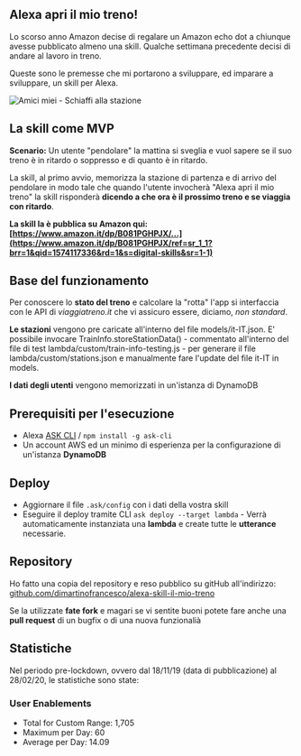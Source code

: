 ## Alexa apri il mio treno!
Lo scorso anno Amazon decise di regalare un Amazon echo dot a chiunque avesse pubblicato almeno una skill. 
Qualche settimana precedente decisi di andare al lavoro in treno.

Queste sono le premesse che mi portarono a sviluppare, ed imparare a sviluppare, un skill per Alexa.

![Amici miei - Schiaffi alla stazione](https://i.makeagif.com/media/5-04-2015/Cr_LOS.gif)

## La skill come MVP
**Scenario:** Un utente "pendolare" la mattina si sveglia e vuol sapere se il suo treno è in ritardo o soppresso e di quanto è in ritardo. 

La skill, al primo avvio, memorizza la stazione di partenza e di arrivo del pendolare in modo tale che quando l'utente invocherà "Alexa apri il mio treno" la skill risponderà **dicendo a che ora è il prossimo treno e se viaggia con ritardo**. 

**La skill la è pubblica su Amazon qui: [https://www.amazon.it/dp/B081PGHPJX/...](https://www.amazon.it/dp/B081PGHPJX/ref=sr_1_1?brr=1&qid=1574117336&rd=1&s=digital-skills&sr=1-1)**

## Base del funzionamento
Per conoscere lo **stato del treno** e calcolare la "rotta" l'app si interfaccia con le API di *viaggiatreno.it* che vi assicuro essere, diciamo, *non standard*. 

**Le stazioni** vengono pre caricate all'interno del file models/it-IT.json. E' possibile invocare TrainInfo.storeStationData() - commentato all'interno del file di test lambda/custom/train-info-testing.js - per generare il file lambda/custom/stations.json e manualmente fare l'update del file it-IT in models. 

**I dati degli utenti** vengono memorizzati in un'istanza di DynamoDB 


## Prerequisiti per l'esecuzione
* Alexa [ASK CLI](https://developer.amazon.com/en-US/docs/alexa/smapi/quick-start-alexa-skills-kit-command-line-interface.html) / ``npm install -g ask-cli``
* Un account AWS ed un minimo di esperienza per la configurazione di un'istanza **DynamoDB**


## Deploy
* Aggiornare il file ``.ask/config`` con i dati della vostra skill
* Eseguire il deploy tramite CLI ``ask deploy --target lambda`` - Verrà automaticamente instanziata una **lambda** e create tutte le **utterance** necessarie.

## Repository
Ho fatto una copia del repository e reso pubblico su gitHub all'indirizzo: [github.com/dimartinofrancesco/alexa-skill-il-mio-treno](https://github.com/dimartinofrancesco/alexa-skill-il-mio-treno)

Se la utilizzate **fate fork** e magari se vi sentite buoni potete fare anche una **pull request** di un bugfix o di una nuova funzionalià

## Statistiche
Nel periodo pre-lockdown, ovvero dal 18/11/19 (data di pubblicazione) al 28/02/20, le statistiche sono state:
### User Enablements 
* Total for Custom Range: 1,705
* Maximum per Day: 60
* Average per Day: 14.09

